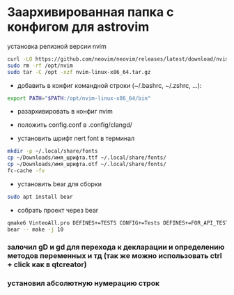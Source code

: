 # Заархивированная папка с конфигом для astrovim


установка релизной версии nvim
```bash
curl -LO https://github.com/neovim/neovim/releases/latest/download/nvim-linux-x86_64.tar.gz
sudo rm -rf /opt/nvim
sudo tar -C /opt -xzf nvim-linux-x86_64.tar.gz
```
- добавить в конфиг командной строки (~/.bashrc, ~/.zshrc, ...):
```bash
export PATH="$PATH:/opt/nvim-linux-x86_64/bin"
```
- разархивировать в конфиг nvim

- положить config.conf в .config/clangd/

- установить шрифт nert font в терминал
```bash
mkdir -p ~/.local/share/fonts
cp ~/Downloads/имя_шрифта.ttf ~/.local/share/fonts/
cp ~/Downloads/имя_шрифта.otf ~/.local/share/fonts/
fc-cache -fv
```

- установить bear для сборки 
```bash
sudo apt install bear

```

- собрать проект через bear
```bash
qmake6 VinteoAll.pro DEFINES+=TESTS CONFIG+=Tests DEFINES+=FOR_API_TEST
bear -- make -j 10 
```

### залочил gD и gd для перехода к декларации и определению методов переменных и тд (так же можно использовать ctrl + click как в qtcreator)
### установил абсолютную нумерацию строк
